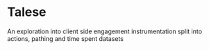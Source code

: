 Talese
======

An exploration into client side engagement instrumentation split into actions,
pathing and time spent datasets

